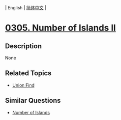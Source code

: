
| English | [简体中文](README.md) |
# [0305. Number of Islands II](https://leetcode-cn.com/problems/number-of-islands-ii/)
## Description
None
## Related Topics
- [Union Find](https://leetcode-cn.com/tag/union-find)
## Similar Questions
- [Number of Islands](../number-of-islands/README_EN.md)
